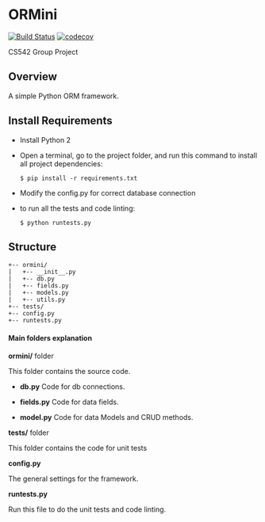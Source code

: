 ORMini
======

[![Build Status](https://travis-ci.com/Chaozz/ORMini.svg?token=6YffMZSxSQ7Lqc6qFWCq&branch=master)](https://travis-ci.com/Chaozz/ORMini)
[![codecov](https://codecov.io/gh/Chaozz/ORMini/branch/master/graph/badge.svg?token=Fh1nvcRaJm)](https://codecov.io/gh/Chaozz/ORMini)

CS542 Group Project

Overview
-------

A simple Python ORM framework.


Install Requirements
----------------

- Install Python 2

- Open a terminal, go to the project folder, and run this command to install all project dependencies:

      $ pip install -r requirements.txt
      
- Modify the config.py for correct database connection 
      
- to run all the tests and code linting:

      $ python runtests.py

Structure
-----------

```
+-- ormini/
|   +-- __init__.py
|   +-- db.py
|   +-- fields.py
|   +-- models.py
|   +-- utils.py
+-- tests/
+-- config.py
+-- runtests.py
```

#### Main folders explanation
 
__ormini/__ folder

This folder contains the source code.

- __db.py__
Code for db connections.

- __fields.py__
Code for data fields.

- __model.py__
Code for data Models and CRUD methods.

__tests/__ folder

This folder contains the code for unit tests

__config.py__

The general settings for the framework.

__runtests.py__

Run this file to do the unit tests and code linting.




